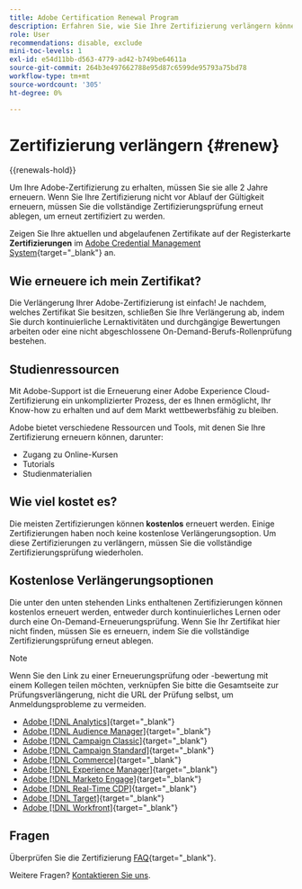 ```yaml
---
title: Adobe Certification Renewal Program
description: Erfahren Sie, wie Sie Ihre Zertifizierung verlängern können, bevor sie abläuft.
role: User
recommendations: disable, exclude
mini-toc-levels: 1
exl-id: e54d11bb-d563-4779-ad42-b749be64611a
source-git-commit: 264b3e497662788e95d87c6599de95793a75bd78
workflow-type: tm+mt
source-wordcount: '305'
ht-degree: 0%

---
```


# Zertifizierung verlängern {#renew}

{{renewals-hold}}

Um Ihre Adobe-Zertifizierung zu erhalten, müssen Sie sie alle 2 Jahre erneuern. Wenn Sie Ihre Zertifizierung nicht vor Ablauf der Gültigkeit erneuern, müssen Sie die vollständige Zertifizierungsprüfung erneut ablegen, um erneut zertifiziert zu werden.

Zeigen Sie Ihre aktuellen und abgelaufenen Zertifikate auf der Registerkarte **Zertifizierungen** im [Adobe Credential Management System](https://www.certmetrics.com/adobe/candidate/cert_summary.aspx){target="_blank"} an.

## Wie erneuere ich mein Zertifikat?

Die Verlängerung Ihrer Adobe-Zertifizierung ist einfach! Je nachdem, welches Zertifikat Sie besitzen, schließen Sie Ihre Verlängerung ab, indem Sie durch kontinuierliche Lernaktivitäten und durchgängige Bewertungen arbeiten oder eine nicht abgeschlossene On-Demand-Berufs-Rollenprüfung bestehen.

## Studienressourcen

Mit Adobe-Support ist die Erneuerung einer Adobe Experience Cloud-Zertifizierung ein unkomplizierter Prozess, der es Ihnen ermöglicht, Ihr Know-how zu erhalten und auf dem Markt wettbewerbsfähig zu bleiben.

Adobe bietet verschiedene Ressourcen und Tools, mit denen Sie Ihre Zertifizierung erneuern können, darunter:

* Zugang zu Online-Kursen
* Tutorials
* Studienmaterialien

## Wie viel kostet es?

Die meisten Zertifizierungen können **kostenlos** erneuert werden. Einige Zertifizierungen haben noch keine kostenlose Verlängerungsoption. Um diese Zertifizierungen zu verlängern, müssen Sie die vollständige Zertifizierungsprüfung wiederholen.

## Kostenlose Verlängerungsoptionen

Die unter den unten stehenden Links enthaltenen Zertifizierungen können kostenlos erneuert werden, entweder durch kontinuierliches Lernen oder durch eine On-Demand-Erneuerungsprüfung. Wenn Sie Ihr Zertifikat hier nicht finden, müssen Sie es erneuern, indem Sie die vollständige Zertifizierungsprüfung erneut ablegen.

>[!NOTE]
>
>Wenn Sie den Link zu einer Erneuerungsprüfung oder -bewertung mit einem Kollegen teilen möchten, verknüpfen Sie bitte die Gesamtseite zur Prüfungsverlängerung, nicht die URL der Prüfung selbst, um Anmeldungsprobleme zu vermeiden.

* [Adobe [!DNL Analytics]](https://experienceleague.adobe.com/docs/certification/certification/technical-certifications/aa/aa-renew.html){target="_blank"}
* [Adobe [!DNL Audience Manager]](https://experienceleague.adobe.com/docs/certification/certification/technical-certifications/aam/aam-renew.html){target="_blank"}
* [Adobe [!DNL Campaign Classic]](https://experienceleague.adobe.com/docs/certification/certification/technical-certifications/acc/acc-renew.html){target="_blank"}
* [Adobe [!DNL Campaign Standard]](https://experienceleague.adobe.com/docs/certification/certification/technical-certifications/acs/acs-renew.html){target="_blank"}
* [Adobe [!DNL Commerce]](https://experienceleague.adobe.com/docs/certification/certification/technical-certifications/ac/ac-renew.html){target="_blank"}
* [Adobe [!DNL Experience Manager]](https://experienceleague.adobe.com/docs/certification/certification/technical-certifications/aem/aem-renew.html){target="_blank"}
* [Adobe [!DNL Marketo Engage]](https://experienceleague.adobe.com/docs/certification/certification/technical-certifications/ame/ame-renew.html){target="_blank"}
* [Adobe [!DNL Real-Time CDP]](https://experienceleague.adobe.com/docs/certification/certification/technical-certifications/rtcdp/rtcdp-renew.html){target="_blank"}
* [Adobe [!DNL Target]](https://experienceleague.adobe.com/docs/certification/certification/technical-certifications/at/at-renew.html){target="_blank"}
* [Adobe [!DNL Workfront]](https://experienceleague.adobe.com/docs/certification/program/technical-certifications/aw/aw-renew.html){target="_blank"}

## Fragen

Überprüfen Sie die Zertifizierung [FAQ](https://experienceleague.adobe.com/docs/certification/certification/faq.html){target="_blank"}.

Weitere Fragen? [Kontaktieren Sie uns](mailto:certif@adobe.com).
